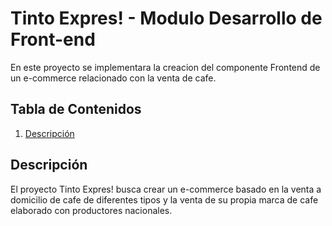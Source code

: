 # Tinto Expres! - Modulo Desarrollo de Front-end

En este proyecto se implementara la creacion del componente Frontend de un e-commerce relacionado con la venta de cafe.

## Tabla de Contenidos

1. [Descripción](#descripción)

## Descripción

El proyecto Tinto Expres! busca  crear un e-commerce basado en la venta a domicilio de cafe de diferentes tipos y la venta de su propia marca de cafe elaborado con productores nacionales. 
